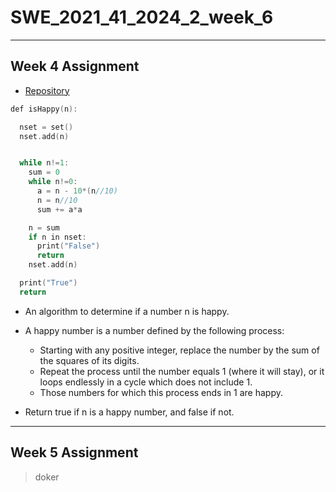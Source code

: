 # SWE_2021_41_2024_2_week_6

___

## Week 4 Assignment
* [Repository](https://github.com/NHJin99/SWE_2021_41_2024_2_week_4)

```c
def isHappy(n):

  nset = set()
  nset.add(n)


  while n!=1:
    sum = 0
    while n!=0:
      a = n - 10*(n//10)
      n = n//10
      sum += a*a

    n = sum
    if n in nset:
      print("False")
      return
    nset.add(n)

  print("True")
  return
```

* An algorithm to determine if a number n is happy.
* A happy number is a number defined by the following process:

  * Starting with any positive integer, replace the number by the sum of the squares of its digits.
  * Repeat the process until the number equals 1 (where it will stay), or it loops endlessly in a cycle which does not include 1.
  * Those numbers for which this process ends in 1 are happy.

* Return true if n is a happy number, and false if not.

___

## Week 5 Assignment
> doker 
